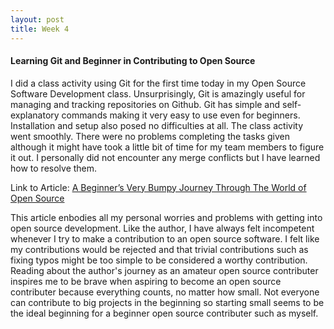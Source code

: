 ```yaml
---
layout: post
title: Week 4
---
```


#### Learning Git and Beginner in Contributing to Open Source
I did a class activity using Git for the first time today in my Open Source Software Development class. Unsurprisingly, Git is amazingly useful for managing and tracking repositories on Github. Git has simple and self-explanatory commands making it very easy to use even for beginners. Installation and setup also posed no difficulties at all. The class activity went smoothly. There were no problems completing the tasks given although it might have took a little bit of time for my team members to figure it out. I personally did not encounter any merge conflicts but I have learned how to resolve them.  

Link to Article: [A Beginner’s Very Bumpy Journey Through The World of Open Source](https://www.freecodecamp.org/news/a-beginners-very-bumpy-journey-through-the-world-of-open-source-4d108d540b39/)

This article enbodies all my personal worries and problems with getting into open source development. Like the author, I have always felt incompetent whenever I try to make a contribution to an open source software. I felt like my contributions would be rejected and that trivial contributions such as fixing typos might be too simple to be considered a worthy contribution. Reading about the author's journey as an amateur open source contributer inspires me to be brave when aspiring to become an open source contributer because everything counts, no matter how small. Not everyone can contribute to big projects in the beginning so starting small seems to be the ideal beginning for a beginner open source contributer such as myself. 
